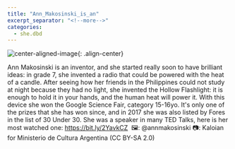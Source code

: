 ```yaml
---
title: "Ann_Makosinski_is_an"
excerpt_separator: "<!--more-->"
categories:
  - she.dbd
---
```



![center-aligned-image](https://cdn.pixabay.com/photo/2020/10/26/16/56/man-5687861_1280.png){: .align-center}

Ann Makosinski is an inventor, and she started really soon to have brilliant ideas: in grade 7, she invented a radio that could be powered with the heat of a candle. After seeing how her friends in the Philippines could not study at night because they had no light, she invented the Hollow Flashlight: it is enough to hold it in your hands, and the human heat will power it. With this device she won the Google Science Fair, category 15-16yo. It's only one of the prizes that she has won since, and in 2017 she was also listed by Fores in the list of 30 Under 30. She was a speaker in many TED Talks, here is her most watched one: https://bit.ly/2YavkCZ⁠
⁠
🖼: @annmakosinski
📷: Kaloian for Ministerio de Cultura Argentina (CC BY-SA 2.0)
